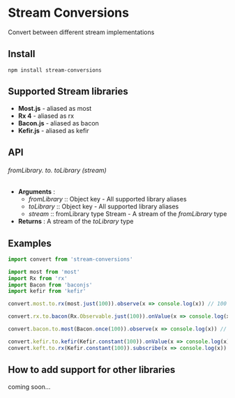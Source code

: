 # Stream Conversions
Convert between different stream implementations

## Install
```shell
npm install stream-conversions
```

## Supported Stream libraries
- **Most.js** - aliased as most
- **Rx 4** - aliased as rx
- **Bacon.js** - aliased as bacon
- **Kefir.js** - aliased as kefir

## API

###### *fromLibrary*. to. *toLibrary* (*stream*)

- **Arguments** :
  - *fromLibrary* :: Object key - All supported library aliases
  - *toLibrary* :: Object key - All supported library aliases
  - *stream* :: fromLibrary type Stream - A stream of the *fromLibrary* type
- **Returns** :
  A stream of the *toLibrary* type

## Examples
```js
import convert from 'stream-conversions'

import most from 'most'
import Rx from 'rx'
import Bacon from 'baconjs'
import kefir from 'kefir'

convert.most.to.rx(most.just(100)).observe(x => console.log(x)) // 100

convert.rx.to.bacon(Rx.Observable.just(100)).onValue(x => console.log(x)) // 100

convert.bacon.to.most(Bacon.once(100)).observe(x => console.log(x)) // 100

convert.kefir.to.kefir(Kefir.constant(100)).onValue(x => console.log(x)) // 100
convert.keft.to.rx(Kefir.constant(100)).subscribe(x => console.log(x)) // 100

```

## How to add support for other libraries

coming soon...
